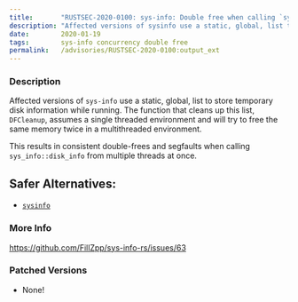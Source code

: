 ```yaml
---
title:       "RUSTSEC-2020-0100: sys-info: Double free when calling `sys_info::disk_info` from multiple threads"
description: "Affected versions of sysinfo use a static, global, list to store temporary disk information while running. The function that cleans up this list, DFCleanup, assumes a single threaded environment and will try to free the same memory twice in a multithreaded environment. This results in consistent doublefrees and segfaults when calling sysinfodiskinfo from multiple threads at once.  Safer Alternatives  sysinfohttpscrates.iocratessysinfo"
date:        2020-01-19
tags:        sys-info concurrency double free
permalink:   /advisories/RUSTSEC-2020-0100:output_ext
---
```


### Description

Affected versions of `sys-info` use a static, global, list to store temporary disk information while running. The function that cleans up this list,
`DFCleanup`, assumes a single threaded environment and will try to free the same memory twice in a multithreaded environment.

This results in consistent double-frees and segfaults when calling `sys_info::disk_info` from multiple threads at once.

## Safer Alternatives:
 - [`sysinfo`](https://crates.io/crates/sysinfo)

### More Info

<https://github.com/FillZpp/sys-info-rs/issues/63>

### Patched Versions

- None!


